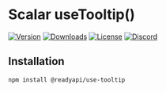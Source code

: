 # Scalar useTooltip()

[![Version](https://img.shields.io/npm/v/%40readyapi/use-tooltip)](https://www.npmjs.com/package/@readyapi/use-tooltip)
[![Downloads](https://img.shields.io/npm/dm/%40readyapi/use-tooltip)](https://www.npmjs.com/package/@readyapi/use-tooltip)
[![License](https://img.shields.io/npm/l/%40scalar%2Fuse-tooltip)](https://www.npmjs.com/package/@readyapi/use-tooltip)
[![Discord](https://img.shields.io/discord/1135330207960678410?style=flat&color=5865F2)](https://discord.gg/scalar)

## Installation

```bash
npm install @readyapi/use-tooltip
```
